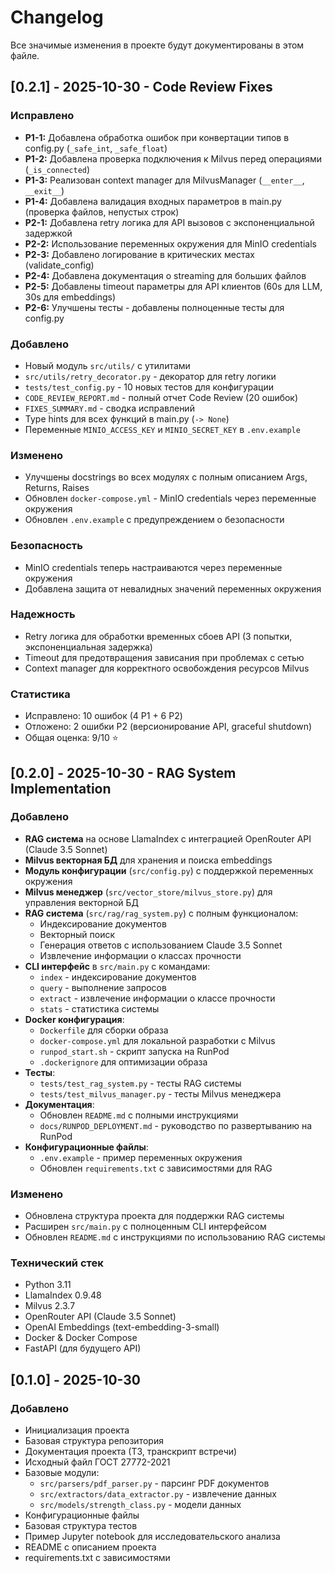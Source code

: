 # Changelog

Все значимые изменения в проекте будут документированы в этом файле.

## [0.2.1] - 2025-10-30 - Code Review Fixes

### Исправлено
- **P1-1:** Добавлена обработка ошибок при конвертации типов в config.py (`_safe_int`, `_safe_float`)
- **P1-2:** Добавлена проверка подключения к Milvus перед операциями (`_is_connected`)
- **P1-3:** Реализован context manager для MilvusManager (`__enter__`, `__exit__`)
- **P1-4:** Добавлена валидация входных параметров в main.py (проверка файлов, непустых строк)
- **P2-1:** Добавлена retry логика для API вызовов с экспоненциальной задержкой
- **P2-2:** Использование переменных окружения для MinIO credentials
- **P2-3:** Добавлено логирование в критических местах (validate_config)
- **P2-4:** Добавлена документация о streaming для больших файлов
- **P2-5:** Добавлены timeout параметры для API клиентов (60s для LLM, 30s для embeddings)
- **P2-6:** Улучшены тесты - добавлены полноценные тесты для config.py

### Добавлено
- Новый модуль `src/utils/` с утилитами
- `src/utils/retry_decorator.py` - декоратор для retry логики
- `tests/test_config.py` - 10 новых тестов для конфигурации
- `CODE_REVIEW_REPORT.md` - полный отчет Code Review (20 ошибок)
- `FIXES_SUMMARY.md` - сводка исправлений
- Type hints для всех функций в main.py (`-> None`)
- Переменные `MINIO_ACCESS_KEY` и `MINIO_SECRET_KEY` в `.env.example`

### Изменено
- Улучшены docstrings во всех модулях с полным описанием Args, Returns, Raises
- Обновлен `docker-compose.yml` - MinIO credentials через переменные окружения
- Обновлен `.env.example` с предупреждением о безопасности

### Безопасность
- MinIO credentials теперь настраиваются через переменные окружения
- Добавлена защита от невалидных значений переменных окружения

### Надежность
- Retry логика для обработки временных сбоев API (3 попытки, экспоненциальная задержка)
- Timeout для предотвращения зависания при проблемах с сетью
- Context manager для корректного освобождения ресурсов Milvus

### Статистика
- Исправлено: 10 ошибок (4 P1 + 6 P2)
- Отложено: 2 ошибки P2 (версионирование API, graceful shutdown)
- Общая оценка: 9/10 ⭐

## [0.2.0] - 2025-10-30 - RAG System Implementation

### Добавлено
- **RAG система** на основе LlamaIndex с интеграцией OpenRouter API (Claude 3.5 Sonnet)
- **Milvus векторная БД** для хранения и поиска embeddings
- **Модуль конфигурации** (`src/config.py`) с поддержкой переменных окружения
- **Milvus менеджер** (`src/vector_store/milvus_store.py`) для управления векторной БД
- **RAG система** (`src/rag/rag_system.py`) с полным функционалом:
  - Индексирование документов
  - Векторный поиск
  - Генерация ответов с использованием Claude 3.5 Sonnet
  - Извлечение информации о классах прочности
- **CLI интерфейс** в `src/main.py` с командами:
  - `index` - индексирование документов
  - `query` - выполнение запросов
  - `extract` - извлечение информации о классе прочности
  - `stats` - статистика системы
- **Docker конфигурация**:
  - `Dockerfile` для сборки образа
  - `docker-compose.yml` для локальной разработки с Milvus
  - `runpod_start.sh` - скрипт запуска на RunPod
  - `.dockerignore` для оптимизации образа
- **Тесты**:
  - `tests/test_rag_system.py` - тесты RAG системы
  - `tests/test_milvus_manager.py` - тесты Milvus менеджера
- **Документация**:
  - Обновлен `README.md` с полными инструкциями
  - `docs/RUNPOD_DEPLOYMENT.md` - руководство по развертыванию на RunPod
- **Конфигурационные файлы**:
  - `.env.example` - пример переменных окружения
  - Обновлен `requirements.txt` с зависимостями для RAG

### Изменено
- Обновлена структура проекта для поддержки RAG системы
- Расширен `src/main.py` с полноценным CLI интерфейсом
- Обновлен `README.md` с инструкциями по использованию RAG системы

### Технический стек
- Python 3.11
- LlamaIndex 0.9.48
- Milvus 2.3.7
- OpenRouter API (Claude 3.5 Sonnet)
- OpenAI Embeddings (text-embedding-3-small)
- Docker & Docker Compose
- FastAPI (для будущего API)

## [0.1.0] - 2025-10-30

### Добавлено
- Инициализация проекта
- Базовая структура репозитория
- Документация проекта (ТЗ, транскрипт встречи)
- Исходный файл ГОСТ 27772-2021
- Базовые модули:
  - `src/parsers/pdf_parser.py` - парсинг PDF документов
  - `src/extractors/data_extractor.py` - извлечение данных
  - `src/models/strength_class.py` - модели данных
- Конфигурационные файлы
- Базовая структура тестов
- Пример Jupyter notebook для исследовательского анализа
- README с описанием проекта
- requirements.txt с зависимостями
